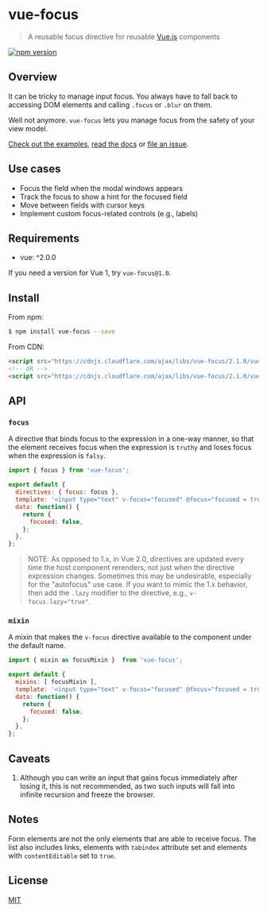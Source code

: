 # vue-focus

> A reusable focus directive for reusable [Vue.js](https://github.com/vuejs/vue) components

[![npm version](https://img.shields.io/npm/v/vue-focus.svg)](https://www.npmjs.com/package/vue-focus)

## Overview

It can be tricky to manage input focus. You always have to fall back to accessing DOM elements and calling `.focus` or `.blur` on them.

Well not anymore. `vue-focus` lets you manage focus from the safety of your view model.

[Check out the examples](https://jsfiddle.net/simplesmiler/zak1t6o8/), [read the docs](#api) or [file an issue](https://github.com/simplesmiler/vue-focus/issues).

## Use cases

- Focus the field when the modal windows appears
- Track the focus to show a hint for the focused field
- Move between fields with cursor keys
- Implement custom focus-related controls (e.g., labels)

## Requirements

- vue: ^2.0.0

If you need a version for Vue 1, try `vue-focus@1.0`.

## Install

From npm:

``` sh
$ npm install vue-focus --save
```

From CDN:

``` html
<script src="https://cdnjs.cloudflare.com/ajax/libs/vue-focus/2.1.0/vue-focus.js"></script>
<!-- OR -->
<script src="https://cdnjs.cloudflare.com/ajax/libs/vue-focus/2.1.0/vue-focus.min.js"></script>
```

## API

### `focus`

A directive that binds focus to the expression in a one-way manner, so that the element receives focus when the expression is `truthy` and loses focus when the expression is `falsy`.

``` js
import { focus } from 'vue-focus';

export default {
  directives: { focus: focus },
  template: '<input type="text" v-focus="focused" @focus="focused = true" @blur="focused = false">',
  data: function() {
    return {
      focused: false,
    };
  },
};
```

> NOTE: As opposed to 1.x, in Vue 2.0, directives are updated every time the host component rerenders, not just when the directive expression changes. Sometimes this may be undesirable, especially for the "autofocus" use case. If you want to mimic the 1.x behavior, then add the `.lazy` modifier to the directive, e.g., `v-focus.lazy="true"`.

### `mixin`

A mixin that makes the `v-focus` directive available to the component under the default name.

``` js
import { mixin as focusMixin }  from 'vue-focus';

export default {
  mixins: [ focusMixin ],
  template: '<input type="text" v-focus="focused" @focus="focused = true" @blur="focused = false">',
  data: function() {
    return {
      focused: false,
    };
  },
};
```

## Caveats

1. Although you can write an input that gains focus immediately after losing it, this is not recommended, as two such inputs will fall into infinite recursion and freeze the browser.

## Notes

Form elements are not the only elements that are able to receive focus. The list also includes links, elements with `tabindex` attribute set and elements with `contentEditable` set to `true`.

## License

[MIT](https://opensource.org/licenses/MIT)
